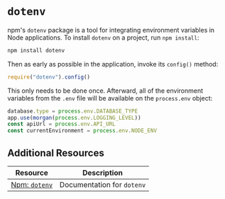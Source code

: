 # `dotenv`

npm's `dotenv` package is a tool for integrating environment variables in Node applications. To install `dotenv` on a project, run `npm install`:

```js
npm install dotenv
```

Then as early as possible in the application, invoke its `config()` method:

```js
require("dotenv").config()
```

This only needs to be done once. Afterward, all of the environment variables from the `.env` file will be available on the `process.env` object:

```ts
database.type = process.env.DATABASE_TYPE
app.use(morgan(process.env.LOGGING_LEVEL))
const apiUrl = process.env.API_URL
const currentEnvironment = process.env.NODE_ENV
```

## Additional Resources

| Resource | Description |
| --- | --- |
| [Npm: `dotenv`](https://www.npmjs.com/package/dotenv) | Documentation for `dotenv` |
